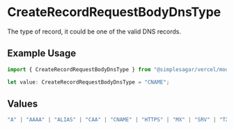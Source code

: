 # CreateRecordRequestBodyDnsType

The type of record, it could be one of the valid DNS records.

## Example Usage

```typescript
import { CreateRecordRequestBodyDnsType } from "@simplesagar/vercel/models/createrecordop.js";

let value: CreateRecordRequestBodyDnsType = "CNAME";
```

## Values

```typescript
"A" | "AAAA" | "ALIAS" | "CAA" | "CNAME" | "HTTPS" | "MX" | "SRV" | "TXT" | "NS"
```